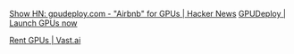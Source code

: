 
[Show HN: gpudeploy.com - "Airbnb" for GPUs | Hacker News](https://news.ycombinator.com/item?id=40260259)
[GPUDeploy | Launch GPUs now](https://www.gpudeploy.com/)

[Rent GPUs | Vast.ai](https://vast.ai/)
